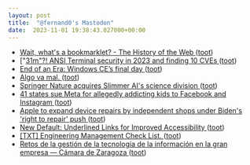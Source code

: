 ```yaml
---
layout: post
title:  "@fernand0's Mastodon"
date:  2023-11-01 19:38:43.027000+00:00
---
```

*  [Wait, what's a bookmarklet? - The History of the Web ](https://thehistoryoftheweb.com/postscript/wait-whats-a-bookmarklet) ([toot](https://mastodon.social/@fernand0/111336981988919759))
*  ["[31m"?! ANSI Terminal security in 2023 and finding 10 CVEs ](https://dgl.cx/2023/09/ansi-terminal-securit) ([toot](https://mastodon.social/@fernand0/111336781921314907))
*  [End of an Era: Windows CE’s final day ](https://www.hpcfactor.com/news/871/end-of-an-era-windows-ces-final-da) ([toot](https://mastodon.social/@fernand0/111336528223855902))
*  [Algo va mal. ](https://avecesunafoto.wordpress.com/2023/11/01/algo-va-mal) ([toot](https://mastodon.social/@fernand0/111336370688816587))
*  [Springer Nature acquires Slimmer AI's science division ](https://tech.eu/2023/10/25/springer-nature-acquires-slimmer-ais-science-division) ([toot](https://mastodon.social/@fernand0/111336275463229151))
*  [41 states sue Meta for allegedly addicting kids to Facebook and Instagram ](https://arstechnica.com/tech-policy/2023/10/41-states-sue-meta-for-allegedly-addicting-kids-to-facebook-and-instagram) ([toot](https://mastodon.social/@fernand0/111336051689764964))
*  [Apple to expand device repairs by independent shops under Biden's 'right to repair' push ](https://www.neowin.net/news/apple-to-expand-device-repairs-by-independent-shops-under-bidens-right-to-repair-push) ([toot](https://mastodon.social/@fernand0/111335826620661440))
*  [New Default: Underlined Links for Improved Accessibility ](https://github.blog/changelog/2023-10-18-new-default-underlined-links-for-improved-accessibility) ([toot](https://mastodon.social/@fernand0/111335471915280511))
*  [[TXT] Engineering Management Check List.   ](https://pnewman.org/engineering_mgmt_checklist.txt) ([toot](https://mastodon.social/@fernand0/111335219605537216))
*  [Retos de la gestión de la tecnología de la información en la gran empresa — Cámara de Zaragoza ](https://www.camarazaragoza.com/productos/retos-de-la-gestion-de-la-tecnologia-de-la-informacion-en-la-gran-empresa) ([toot](https://mastodon.social/@fernand0/111334996016293273))
